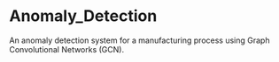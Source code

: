 # Anomaly_Detection
An anomaly detection system for a manufacturing process using Graph Convolutional Networks (GCN).
